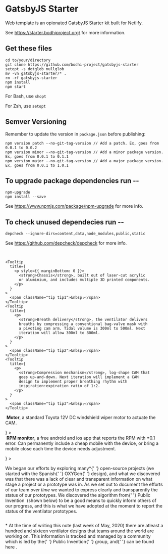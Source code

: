 # GatsbyJS Starter

Web template is an opionated GatsbyJS Starter kit built for Netlify.

See https://starter.bodhiproject.org/ for more information.

## Get these files

```
cd to/your/directory
git clone https://github.com/bodhi-project/gatsbyjs-starter
setopt -s dotglob nullglob
mv -vn gatsbyjs-starter/* .
rm -rf gatsbyjs-starter
npm install
npm start
```

For Bash, use `shopt`

For Zsh, use `setopt`

## Semver Versioning

Remember to update the version in `package.json` before publishing:

```
npm version patch --no-git-tag-version // Add a patch. Ex, goes from 0.0.1 to 0.0.2
npm version minor --no-git-tag-version // Add a minor package version. Ex, goes from 0.0.1 to 0.1.1
npm version major --no-git-tag-version // Add a major package version. Ex, goes from 0.0.1 to 1.0.1
```

## To upgrade package dependencies run --

```
npm-upgrade
npm install --save
```

See https://www.npmjs.com/package/npm-upgrade for more info.

## To check unused dependecies run --

```
depcheck --ignore-dirs=content,data,node_modules,public,static
```

See https://github.com/depcheck/depcheck for more info.

<Img
  fluid={this.props.data.tuskyBanner.childImageSharp.fluid}
/>
<Img fluid={this.props.data.feature1.childImageSharp.fluid} />

<Carousel>
  <div className="feature">
    
  </div>
  <div className="feature">
    
    <Tooltip
      title={
        <p style={{ marginBottom: 0 }}>
          <strong>Chassis</strong>, built out of laser-cut acrylic
          or aluminium, and includes multiple 3D printed components.
        </p>
      }
    >
      <span className="tip tip1">&nbsp;</span>
    </Tooltip>
    <Tooltip
      title={
        <p>
          <strong>Breath delivery</strong>, the ventilator delivers
          breaths by compressing a conventional bag-valve mask with
          a pivoting cam arm. Tidal volume is 300ml to 500ml. Next
          iteration will allow 300ml to 800ml.
        </p>
      }
    >
      <span className="tip tip2">&nbsp;</span>
    </Tooltip>
    <Tooltip
      title={
        <p>
          <strong>Compression mechanism</strong>, log-shape CAM that
          goes up-and-down. Next iteration will implement a CAM
          design to implement proper breathing rhythm with
          inspiration:expiration ratio of 1:2.
        </p>
      }
    >
      <span className="tip tip3">&nbsp;</span>
    </Tooltip>
  </div>
  <div className="feature">
    <Img fluid={this.props.data.feature3.childImageSharp.fluid} />
    <Tooltip
      title={
        <p>
          <strong>Motor</strong>, a standard Toyota 12V DC
          windshield wiper motor to actuate the CAM.
        </p>
      }
    >
      <span className="tip tip4">&nbsp;</span>
    </Tooltip>
  </div>
  <div className="feature">
    <Img fluid={this.props.data.feature2.childImageSharp.fluid} />
    <Tooltip
      title={
        <p>
          <strong>RPM monitor</strong>, a free android and ios app
          that reports the RPM with ±0.1 error. Can permanently
          include a cheap mobile with the device, or bring a mobile
          close each time the device needs adjustment.
        </p>
      }
    >
      <span className="tip tip5">&nbsp;</span>
    </Tooltip>
  </div>
</Carousel>

<p>
  We began our efforts by exploring many<supr>*</supr>{' '}
  open-source projects (we started with the Spanish{' '}
  <Link to="https://www.oxygen.protofy.xyz/">OXYGen</Link>{' '}
  design), and what we discovered was that there was a lack of
  clear and transparent information on what stage a project or
  a prototype was in. As we set out to document the efforts of
  our team <i>over time</i> we wanted to express clearly and
  transparently the status of our prototypes. We discovered
  the algorithm from{' '}
  <Link to="https://www.pubinv.org/">Public Invention</Link>
  &nbsp;(shown below) to be a good means to quickly inform
  others of our progress, and this is what we have adopted at
  the moment to report the status of the ventilator
  prototypes.
</p>
<div
  className="margin-p"
  style={{ paddingTop: '7px', paddingBottom: '7px' }}
>
  <div style={{ maxWidth: '45rem' }} className="feature">
    <Img
      fluid={this.props.data.process.childImageSharp.fluid}
    />
  </div>
</div>
<p>
  <supr>*</supr> At the time of writing this note (last week
  of May, 2020) there are atleast a hundred and sixteen
  ventilator designs that teams around the world are working
  on. This information is tracked and managed by a community
  which is led by the{' '}
  <Link to="https://www.pubinv.org/">Public Invention</Link>{' '}
  group, and{' '}
  <Link to="https://docs.google.com/spreadsheets/d/1inYw5H4RiL0AC_J9vPWzJxXCdlkMLPBRdPgEVKF8DZw/edit#gid=0">
    can be found here
  </Link>
  .
</p>
